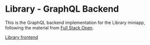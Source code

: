 # Library - GraphQL Backend

This is the GraphQL backend implementation for the Library miniapp, following the material from [Full Stack Open](https://fullstackopen.com/en/part8/).

[Library frontend](https://github.com/lchz/Library_Frontend)
